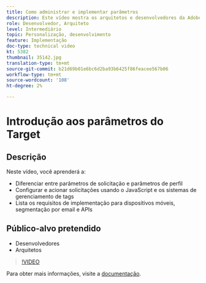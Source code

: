 ```yaml
---
title: Como administrar e implementar parâmetros
description: Este vídeo mostra os arquitetos e desenvolvedores da Adobe Target como diferenciar entre parâmetros de solicitação e parâmetros de perfil, configurar e acionar solicitações usando o JavaScript e os sistemas de gerenciamento de tags e entender os requisitos de implementação para dispositivos móveis, segmentação por email e APIs.
role: Desenvolvedor, Arquiteto
level: Intermediário
topic: Personalização, desenvolvimento
feature: Implementação
doc-type: technical video
kt: 5382
thumbnail: 35142.jpg
translation-type: tm+mt
source-git-commit: b21d69b01e6bc6d2ba93b6425f86feacee567b06
workflow-type: tm+mt
source-wordcount: '108'
ht-degree: 2%

---
```



# Introdução aos parâmetros do Target

## Descrição

Neste vídeo, você aprenderá a:

* Diferenciar entre parâmetros de solicitação e parâmetros de perfil
* Configurar e acionar solicitações usando o JavaScript e os sistemas de gerenciamento de tags
* Lista os requisitos de implementação para dispositivos móveis, segmentação por email e APIs

## Público-alvo pretendido

* Desenvolvedores
* Arquitetos

>[!VIDEO](https://video.tv.adobe.com/v/35142/?quality=12)

Para obter mais informações, visite a [documentação](https://docs.adobe.com/content/help/en/target/using/implement-target/implementing-target.html).
